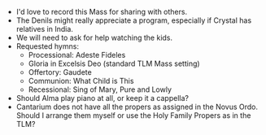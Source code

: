 - I'd love to record this Mass for sharing with others.
- The Denils might really appreciate a program, especially if Crystal has relatives in India.
- We will need to ask for help watching the kids.
- Requested hymns:
  - Processional: Adeste Fideles
  - Gloria in Excelsis Deo (standard TLM Mass setting)
  - Offertory: Gaudete
  - Communion: What Child is This
  - Recessional: Sing of Mary, Pure and Lowly
- Should Alma play piano at all, or keep it a cappella?
- Cantarium does not have all the propers as assigned in the Novus Ordo.  Should I arrange them myself or use the Holy Family Propers as in the TLM?
